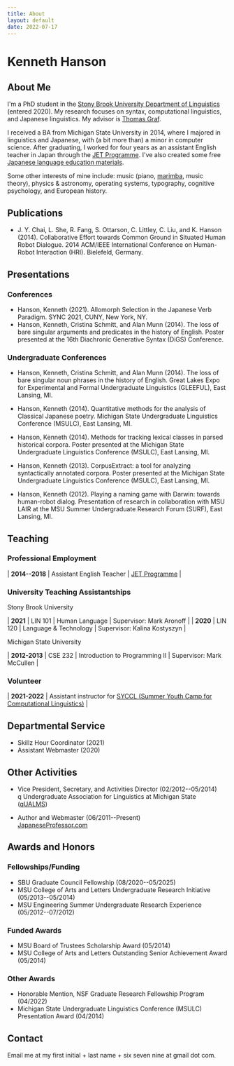 ```yaml
---
title: About
layout: default
date: 2022-07-17
---
```


# Kenneth Hanson

## About Me

I'm a PhD student in the [Stony Brook University Department of Linguistics][sbling] (entered 2020). My research focuses on syntax, computational linguistics, and Japanese linguistics. My advisor is [Thomas Graf][graf].

I received a BA from Michigan State University in 2014, where I majored in linguistics and Japanese, with (a bit more than) a minor in computer science. After graduating, I worked for four years as an assistant English teacher in Japan through the [JET Programme][jet]. I've also created some free [Japanese language education materials][jp].

Some other interests of mine include: music (piano, [marimba][], music theory), physics & astronomy, operating systems, typography, cognitive psychology, and European history.


## Publications

* J. Y. Chai, L. She, R. Fang, S. Ottarson, C. Littley, C. Liu, and K. Hanson (2014). Collaborative Effort towards Common Ground in Situated Human Robot Dialogue. 2014 ACM/IEEE International Conference on Human-Robot Interaction (HRI). Bielefeld, Germany.


## Presentations

### Conferences

* Hanson, Kenneth (2021). Allomorph Selection in the Japanese Verb Paradigm. SYNC 2021, CUNY, New York, NY.
* Hanson, Kenneth, Cristina Schmitt, and Alan Munn (2014). The loss of bare singular arguments and predicates in the history of English. Poster presented at the 16th Diachronic Generative Syntax (DiGS) Conference.

### Undergraduate Conferences

* Hanson, Kenneth, Cristina Schmitt, and Alan Munn (2014). The loss of bare singular noun phrases in the history of English. Great Lakes Expo for Experimental and Formal Undergraduate Linguistics (GLEEFUL), East Lansing, MI.

* Hanson, Kenneth (2014). Quantitative methods for the analysis of Classical Japanese poetry. Michigan State Undergraduate Linguistics Conference (MSULC), East Lansing, MI.

* Hanson, Kenneth (2014). Methods for tracking lexical classes in parsed historical corpora. Poster presented at the Michigan State Undergraduate Linguistics Conference (MSULC), East Lansing, MI.

* Hanson, Kenneth (2013). CorpusExtract: a tool for analyzing syntactically annotated corpora. Poster presented at the Michigan State Undergraduate Linguistics Conference (MSULC), East Lansing, MI.

* Hanson, Kenneth (2012). Playing a naming game with Darwin: towards human-robot dialog. Presentation of research in collaboration with MSU LAIR at the MSU Summer Undergraduate Research Forum (SURF), East Lansing, MI.


## Teaching

### Professional Employment

| **2014--2018** | Assistant English Teacher | [JET Programme][jet] |

### University Teaching Assistantships

Stony Brook University

| **2021** | LIN 101 | Human Language | Supervisor: Mark Aronoff |
| **2020** | LIN 120 | Language & Technology | Supervisor: Kalina Kostyszyn |

Michigan State University

| **2012-2013** | CSE 232 | Introduction to Programming II | Supervisor: Mark McCullen |

### Volunteer

| **2021-2022** | Assistant instructor for [SYCCL (Summer Youth Camp for Computational Linguistics)][syccl] |


## Departmental Service

* Skillz Hour Coordinator (2021)
* Assistant Webmaster (2020)


## Other Activities

* Vice President, Secretary, and Activities Director (02/2012--05/2014)<br/>
  q Undergraduate Association for Linguistics at Michigan State ([qUALMS][qualms])

* Author and Webmaster (06/2011--Present)<br/>
  [JapaneseProfessor.com][jp]


## Awards and Honors

### Fellowships/Funding

* SBU Graduate Council Fellowship (08/2020--05/2025)
* MSU College of Arts and Letters Undergraduate Research Initiative (05/2013--05/2014)
* MSU Engineering Summer Undergraduate Research Experience (05/2012--07/2012)

### Funded Awards

* MSU Board of Trustees Scholarship Award (05/2014)
* MSU College of Arts and Letters Outstanding Senior Achievement Award (05/2014)

### Other Awards

* Honorable Mention, NSF Graduate Research Fellowship Program (04/2022)
* Michigan State Undergraduate Linguistics Conference (MSULC) Presentation Award (04/2014)


## Contact

Email me at my first initial + last name + six seven nine at gmail dot com.


[graf]: https://thomasgraf.net
[jet]: https://www.jetprogramme.org
[jp]: https://www.japaneseprofessor.com
[lair]: https://lair.cse.msu.edu/
[marimba]: https://en.wikipedia.org/wiki/Marimba
[qUALMS]: https://www.msu.edu/~qualms
[sbling]: https://linguistics.stonybrook.edu
[syccl]: https://calendar.stonybrook.edu/site/iacs/event/summer-youth-camp-for-computational-linguistics-syccl-2/
